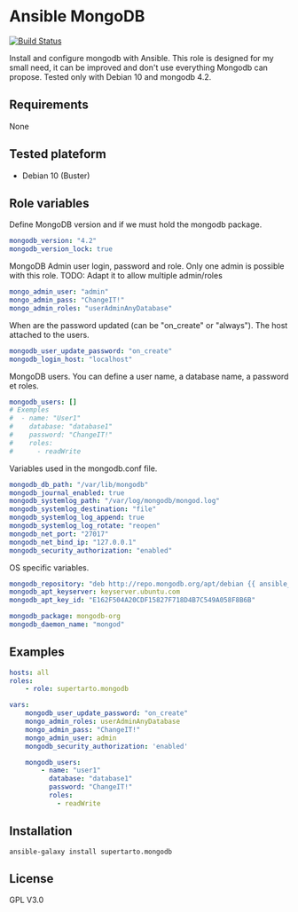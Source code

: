 # Ansible MongoDB
[![Build Status](https://travis-ci.org/supertarto/ansible-mongodb.svg?branch=master)](https://travis-ci.org/supertarto/ansible-mongodb)

Install and configure mongodb with Ansible. This role is designed for my small need, it can be improved and don't use everything Mongodb can propose. Tested only with Debian 10 and mongodb 4.2.

## Requirements
None

## Tested plateform
* Debian 10 (Buster)

## Role variables
Define MongoDB version and if we must hold the mongodb package. 
```yml
mongodb_version: "4.2"
mongodb_version_lock: true
```
MongoDB Admin user login, password and role. Only one admin is possible with this role. TODO: Adapt it to allow multiple admin/roles
```yml
mongo_admin_user: "admin"
mongo_admin_pass: "ChangeIT!"
mongo_admin_roles: "userAdminAnyDatabase"
```
When are the password updated (can be "on_create" or "always"). The host attached to the users.
```yml
mongodb_user_update_password: "on_create"
mongodb_login_host: "localhost"
```
MongoDB users. You can define a user name, a database name, a password et roles.
```yml
mongodb_users: []
# Exemples
#  - name: "User1"
#    database: "database1"
#    password: "ChangeIT!"
#    roles:
#      - readWrite
```
Variables used in the mongodb.conf file.
```yml
mongodb_db_path: "/var/lib/mongodb"
mongodb_journal_enabled: true
mongodb_systemlog_path: "/var/log/mongodb/mongod.log"
mongodb_systemlog_destination: "file"
mongodb_systemlog_log_append: true
mongodb_systemlog_log_rotate: "reopen"
mongodb_net_port: "27017"
mongodb_net_bind_ip: "127.0.0.1"
mongodb_security_authorization: "enabled"
```
OS specific variables. 
```yml
mongodb_repository: "deb http://repo.mongodb.org/apt/debian {{ ansible_distribution_release }}/mongodb-org/{{ mongodb_version }} main"
mongodb_apt_keyserver: keyserver.ubuntu.com
mongodb_apt_key_id: "E162F504A20CDF15827F718D4B7C549A058F8B6B"

mongodb_package: mongodb-org
mongodb_daemon_name: "mongod"
```
## Examples
```yml
hosts: all
roles:
    - role: supertarto.mongodb

vars:
    mongodb_user_update_password: "on_create"
    mongo_admin_roles: userAdminAnyDatabase
    mongo_admin_pass: "ChangeIT!"
    mongo_admin_user: admin
    mongodb_security_authorization: 'enabled'

    mongodb_users:
        - name: "user1"
          database: "database1"
          password: "ChangeIT!"
          roles:
            - readWrite
```
## Installation
```
ansible-galaxy install supertarto.mongodb
```
## License
GPL V3.0
